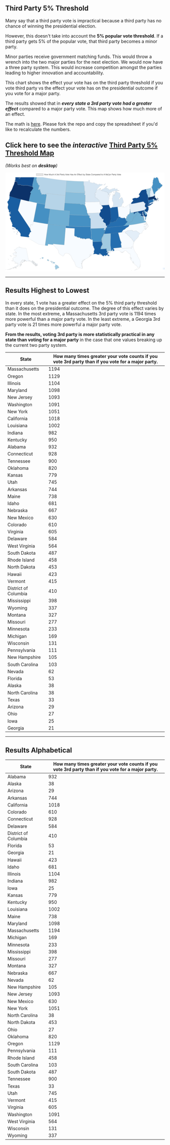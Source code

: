 ## Third Party 5% Threshold

Many say that a third party vote is impractical because a third party has no chance of winning the presidential election.

However, this doesn't take into account the **5% popular vote threshold**. If a third party gets 5% of the popular vote, that third party becomes a minor party.

Minor parties receive government matching funds. This would throw a wrench into the two major parties for the next election. We would now have a three party system. This would increase competition amongst the parties leading to higher innovation and accountability.

This chart shows the effect your vote has on the third party threshold if you vote third party vs the effect your vote has on the presidential outcome if you vote for a major party.

The results showed that in **_every state a 3rd party vote had a greater effect_** compared to a major party vote. This map shows how much more of an effect.

The math is [here](https://docs.google.com/spreadsheets/d/1dkdP6XKCyUQYSHoqEduG3TvNgM2E2eSzxIs5VjKxFuc/edit?usp=sharing). Please fork the repo and copy the spreadsheet if you'd like to recalculate the numbers.

## Click here to see the _interactive_ [Third Party 5% Threshold Map](https://dashbarkhuss.github.io/third_party_threshold/)

_(Works best on **desktop**)_

<a href="https://dashbarkhuss.github.io/third_party_threshold/"><img src = 'map.png'></a>

<hr>

## Results Highest to Lowest

In every state, 1 vote has a greater effect on the 5% third party threshold than it does on the presidential outcome. The degree of this effect varies by state. In the most extreme, a Massachusetts 3rd party vote is 1194 times more powerful than a major party vote. In the least extreme, a Georgia 3rd party vote is 21 times more powerful a major party vote.

**From the results, voting 3rd party is more statistically practical in any state than voting for a major party** in the case that one values breaking up the current two party system.

| State                | How many times greater your vote counts if you vote 3rd party than if you vote for a major party. |
| -------------------- | ------------------------------------------------------------------------------------------------- |
| Massachusetts        | 1194                                                                                              |
| Oregon               | 1129                                                                                              |
| Illinois             | 1104                                                                                              |
| Maryland             | 1098                                                                                              |
| New Jersey           | 1093                                                                                              |
| Washington           | 1091                                                                                              |
| New York             | 1051                                                                                              |
| California           | 1018                                                                                              |
| Louisiana            | 1002                                                                                              |
| Indiana              | 982                                                                                               |
| Kentucky             | 950                                                                                               |
| Alabama              | 932                                                                                               |
| Connecticut          | 928                                                                                               |
| Tennessee            | 900                                                                                               |
| Oklahoma             | 820                                                                                               |
| Kansas               | 779                                                                                               |
| Utah                 | 745                                                                                               |
| Arkansas             | 744                                                                                               |
| Maine                | 738                                                                                               |
| Idaho                | 681                                                                                               |
| Nebraska             | 667                                                                                               |
| New Mexico           | 630                                                                                               |
| Colorado             | 610                                                                                               |
| Virginia             | 605                                                                                               |
| Delaware             | 584                                                                                               |
| West Virginia        | 564                                                                                               |
| South Dakota         | 487                                                                                               |
| Rhode Island         | 458                                                                                               |
| North Dakota         | 453                                                                                               |
| Hawaii               | 423                                                                                               |
| Vermont              | 415                                                                                               |
| District of Columbia | 410                                                                                               |
| Mississippi          | 398                                                                                               |
| Wyoming              | 337                                                                                               |
| Montana              | 327                                                                                               |
| Missouri             | 277                                                                                               |
| Minnesota            | 233                                                                                               |
| Michigan             | 169                                                                                               |
| Wisconsin            | 131                                                                                               |
| Pennsylvania         | 111                                                                                               |
| New Hampshire        | 105                                                                                               |
| South Carolina       | 103                                                                                               |
| Nevada               | 62                                                                                                |
| Florida              | 53                                                                                                |
| Alaska               | 38                                                                                                |
| North Carolina       | 38                                                                                                |
| Texas                | 33                                                                                                |
| Arizona              | 29                                                                                                |
| Ohio                 | 27                                                                                                |
| Iowa                 | 25                                                                                                |
| Georgia              | 21                                                                                                |

<hr>

## Results Alphabetical

| State                | How many times greater your vote counts if you vote 3rd party than if you vote for a major party. |
| -------------------- | ------------------------------------------------------------------------------------------------- |
| Alabama              | 932                                                                                               |
| Alaska               | 38                                                                                                |
| Arizona              | 29                                                                                                |
| Arkansas             | 744                                                                                               |
| California           | 1018                                                                                              |
| Colorado             | 610                                                                                               |
| Connecticut          | 928                                                                                               |
| Delaware             | 584                                                                                               |
| District of Columbia | 410                                                                                               |
| Florida              | 53                                                                                                |
| Georgia              | 21                                                                                                |
| Hawaii               | 423                                                                                               |
| Idaho                | 681                                                                                               |
| Illinois             | 1104                                                                                              |
| Indiana              | 982                                                                                               |
| Iowa                 | 25                                                                                                |
| Kansas               | 779                                                                                               |
| Kentucky             | 950                                                                                               |
| Louisiana            | 1002                                                                                              |
| Maine                | 738                                                                                               |
| Maryland             | 1098                                                                                              |
| Massachusetts        | 1194                                                                                              |
| Michigan             | 169                                                                                               |
| Minnesota            | 233                                                                                               |
| Mississippi          | 398                                                                                               |
| Missouri             | 277                                                                                               |
| Montana              | 327                                                                                               |
| Nebraska             | 667                                                                                               |
| Nevada               | 62                                                                                                |
| New Hampshire        | 105                                                                                               |
| New Jersey           | 1093                                                                                              |
| New Mexico           | 630                                                                                               |
| New York             | 1051                                                                                              |
| North Carolina       | 38                                                                                                |
| North Dakota         | 453                                                                                               |
| Ohio                 | 27                                                                                                |
| Oklahoma             | 820                                                                                               |
| Oregon               | 1129                                                                                              |
| Pennsylvania         | 111                                                                                               |
| Rhode Island         | 458                                                                                               |
| South Carolina       | 103                                                                                               |
| South Dakota         | 487                                                                                               |
| Tennessee            | 900                                                                                               |
| Texas                | 33                                                                                                |
| Utah                 | 745                                                                                               |
| Vermont              | 415                                                                                               |
| Virginia             | 605                                                                                               |
| Washington           | 1091                                                                                              |
| West Virginia        | 564                                                                                               |
| Wisconsin            | 131                                                                                               |
| Wyoming              | 337                                                                                               |
